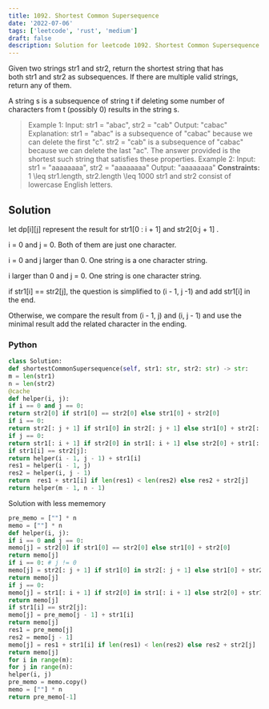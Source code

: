 ```yaml
---
title: 1092. Shortest Common Supersequence
date: '2022-07-06'
tags: ['leetcode', 'rust', 'medium']
draft: false
description: Solution for leetcode 1092. Shortest Common Supersequence
---
```



Given two strings str1 and str2, return the shortest string that has both str1 and str2 as subsequences. If there are multiple valid strings, return any of them.

A string s is a subsequence of string t if deleting some number of characters from t (possibly 0) results in the string s.

> Example 1:
> Input: str1 = "abac", str2 = "cab"
> Output: "cabac"
> Explanation:
> str1 = "abac" is a subsequence of "cabac" because we can delete the first "c".
> str2 = "cab" is a subsequence of "cabac" because we can delete the last "ac".
> The answer provided is the shortest such string that satisfies these properties.
> Example 2:
> Input: str1 = "aaaaaaaa", str2 = "aaaaaaaa"
> Output: "aaaaaaaa"
**Constraints:**
> 1 <TeX>\leq</TeX> str1.length, str2.length <TeX>\leq</TeX> 1000
> str1 and str2 consist of lowercase English letters.


## Solution
let dp[i][j] represent the result for str1[0 : i + 1] and str2[0:j + 1] .

i = 0 and j = 0. Both of them are just one character.

i = 0 and j larger than 0. One string is a one character string.

i larger than 0 and j = 0. One string is one character string.

if str1[i] == str2[j], the question is simplified to (i - 1, j -1) and add str1[i] in the end.

Otherwise, we compare the result from (i - 1, j) and (i, j - 1) and use the minimal result add the related character in the ending.




### Python
```python
class Solution:
def shortestCommonSupersequence(self, str1: str, str2: str) -> str:
m = len(str1)
n = len(str2)
@cache
def helper(i, j):
if i == 0 and j == 0:
return str2[0] if str1[0] == str2[0] else str1[0] + str2[0]
if i == 0:
return str2[: j + 1] if str1[0] in str2[: j + 1] else str1[0] + str2[: j + 1]
if j == 0:
return str1[: i + 1] if str2[0] in str1[: i + 1] else str2[0] + str1[: i + 1]
if str1[i] == str2[j]:
return helper(i - 1, j - 1) + str1[i]
res1 = helper(i - 1, j)
res2 = helper(i, j - 1)
return  res1 + str1[i] if len(res1) < len(res2) else res2 + str2[j]
return helper(m - 1, n - 1)
```
Solution with less mememory
```python
pre_memo = [""] * n
memo = [""] * n
def helper(i, j):
if i == 0 and j == 0:
memo[j] = str2[0] if str1[0] == str2[0] else str1[0] + str2[0]
return memo[j]
if i == 0: # j != 0
memo[j] = str2[: j + 1] if str1[0] in str2[: j + 1] else str1[0] + str2[: j + 1]
return memo[j]
if j == 0:
memo[j] = str1[: i + 1] if str2[0] in str1[: i + 1] else str2[0] + str1[: i + 1]
return memo[j]
if str1[i] == str2[j]:
memo[j] = pre_memo[j - 1] + str1[i]
return memo[j]
res1 = pre_memo[j]
res2 = memo[j - 1]
memo[j] = res1 + str1[i] if len(res1) < len(res2) else res2 + str2[j]
return memo[j]
for i in range(m):
for j in range(n):
helper(i, j)
pre_memo = memo.copy()
memo = [""] * n
return pre_memo[-1]
```

